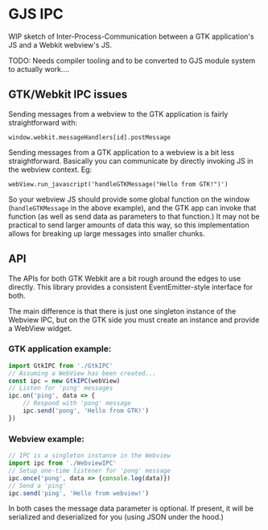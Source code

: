 # GJS IPC

WIP sketch of Inter-Process-Communication between a GTK application's JS and a Webkit webview's JS.

TODO: Needs compiler tooling and to be converted to GJS module system to actually work....

## GTK/Webkit IPC issues

Sending messages from a webview to the GTK application is fairly straightforward with:

    window.webkit.messageHandlers[id].postMessage

Sending messages from a GTK application to a webview is a bit less straightforward. Basically you can communicate by directly invoking JS in the webview context. Eg:

    webView.run_javascript('handleGTKMessage("Hello from GTK!")')

So your webview JS should provide some global function on the window (`handleGTKMessage` in the above example), and the GTK app can invoke that function (as well as send data as parameters to that function.) It may not be practical to send larger amounts of data this way, so this implementation allows for breaking up large messages into smaller chunks.

## API

The APIs for both GTK Webkit are a bit rough around the edges to use directly. This library provides a consistent EventEmitter-style interface for both.

The main difference is that there is just one singleton instance of the Webview IPC, but on the GTK side you must create an instance and provide a WebView widget.

### GTK application example:

```ts
import GtkIPC from './GtkIPC'
// Assuming a WebView has been created...
const ipc = new GtkIPC(webView)
// Listen for 'ping' messages
ipc.on('ping', data => {
    // Respond with 'pong' message
    ipc.send('pong', 'Hello from GTK!')
})
```

### Webview example:

```ts
// IPC is a singleton instance in the Webview
import ipc from './WebviewIPC'
// Setup one-time listener for 'pong' message
ipc.once('pong', data => {console.log(data)})
// Send a 'ping'
ipc.send('ping', 'Hello from webview!')
```

In both cases the message data parameter is optional. If present, it will be serialized and deserialized for you (using JSON under the hood.)

